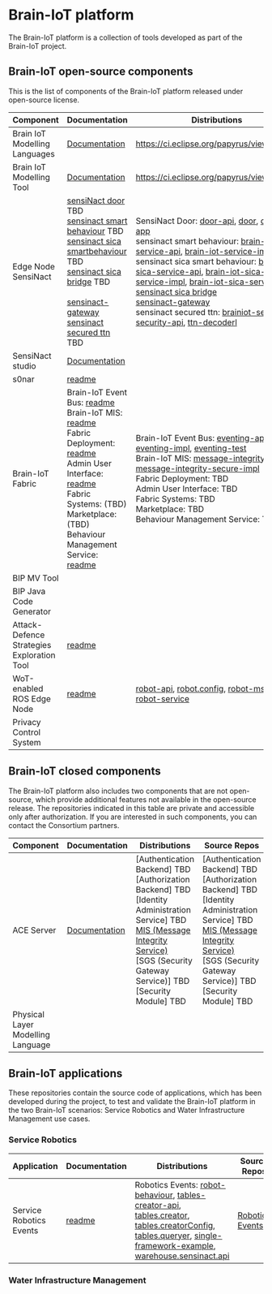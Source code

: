 # Brain-IoT platform
The Brain-IoT platform is a collection of tools developed as part of the Brain-IoT project.

## Brain-IoT open-source components
This is the list of components of the Brain-IoT platform released under open-source license.

| Component | Documentation | Distributions | Source Repos |
| ------------- | ------------- | ------------- | ------------- |
| Brain IoT Modelling Languages | [Documentation](https://wiki.eclipse.org/Papyrus) | https://ci.eclipse.org/papyrus/view/IoTML/ | https://git.eclipse.org/c/papyrus/org.eclipse.papyrus-iotml.git/ |
| Brain IoT Modelling Tool | [Documentation](https://wiki.eclipse.org/Papyrus) | https://ci.eclipse.org/papyrus/view/IoTML/ | https://git.eclipse.org/c/papyrus/org.eclipse.papyrus-iotml.git/ |
| Edge Node SensiNact | [sensiNact door](https://github.com/eclipse-researchlabs/brain-iot-sensiNact-Door/blob/main/README.md) TBD <br/> [sensinact smart behaviour](https://git.repository-pert.ismb.it/BRAIN-IoT/sensinact-smart-behaviour/blob/main/README.md) TBD <br/> [sensinact sica smartbehaviour](https://github.com/eclipse-researchlabs/brain-iot-sensiNact-sica-smartbehaviour/blob/main/README.md) TBD <br/> [sensinact sica bridge](https://github.com/eclipse-researchlabs/brain-iot-sensiNact-sica/blob/main/README.md) TBD <br/> <br/> [sensinact-gateway](https://github.com/eclipse-researchlabs/brain-iot-sensiNact/blob/main/README.md) <br/> [sensinact secured ttn](https://github.com/eclipse-researchlabs/brain-iot-sensiNact-secured-ttn/blob/main/README.md) TBD | SensiNact Door: [door-api](https://nexus.repository-pert.ismb.it/repository/maven-releases/org/eclipse/sensinact/brainiot/robotnik/door/door-api/1.0/door-api-1.0.jar), [door](https://nexus.repository-pert.ismb.it/repository/maven-releases/org/eclipse/sensinact/brainiot/robotnik/door/door/1.0/door-1.0.jar), [door-app](https://nexus.repository-pert.ismb.it/repository/maven-releases/org/eclipse/sensinact/brainiot/robotnik/door/door-app/1.0/door-app-1.0-app.jar) <br/> sensinact smart behaviour: [brain-iot-service-api](https://nexus.repository-pert.ismb.it/repository/maven-releases/org/eclipse/sensinact/brainiot/service/brainiot-service-api/1.0/brainiot-service-api-1.0.jar), [brain-iot-service-impl](https://nexus.repository-pert.ismb.it/repository/maven-releases/org/eclipse/sensinact/brainiot/service/brainiot-service-impl/1.0/brainiot-service-impl-1.0.jar) <br/> sensinact sica smart behaviour: [brain-iot-sica-service-api](https://nexus.repository-pert.ismb.it/repository/maven-releases/org/eclipse/sensinact/brainiot/sica/service/brainiot-service-sica-api/1.0/brainiot-service-sica-api-1.0.jar), [brain-iot-sica-service-impl](https://nexus.repository-pert.ismb.it/repository/maven-releases/org/eclipse/sensinact/brainiot/sica/service/brainiot-service-sica-impl/1.0/brainiot-service-sica-impl-1.0.jar), [brain-iot-sica-service-app](https://nexus.repository-pert.ismb.it/repository/maven-releases/org/eclipse/sensinact/brainiot/sica/service/brainiot-service-sica-app/1.0/brainiot-service-sica-app-1.0.jar) <br/> [sensinact sica bridge](https://nexus.repository-pert.ismb.it/repository/maven-releases/org/eclipse/sensinact/brainiot/sica/sica/1.0/sica-1.0.jar) <br/> [sensinact-gateway](https://nexus.repository-pert.ismb.it/repository/maven-releases/org/eclipse/sensinact/brainiot/sensinact-gateway/1.0/sensinact-gateway-1.0.jar) <br/> sensinact secured ttn: [brainiot-service-security-api](https://nexus.repository-pert.ismb.it/repository/maven-releases/org/eclipse/sensinact/brainiot/security/service/brainiot-service-security-api/1.0/brainiot-service-security-api-1.0.jar), [ttn-decoderl](https://nexus.repository-pert.ismb.it/repository/maven-releases/org/eclipse/sensinact/brainiot/security/service/ttn-decoder/1.0/ttn-decoder-1.0.jar) <br/> | [sensiNact door](https://github.com/eclipse-researchlabs/brain-iot-sensiNact-Door) <br/> [sensinact smart behaviour](https://git.repository-pert.ismb.it/BRAIN-IoT/sensinact-smart-behaviour) <br/> [sensinact sica smart-behaviour](https://github.com/eclipse-researchlabs/brain-iot-sensiNact-sica-smartbehaviour) <br/> [sensinact sica bridge](https://github.com/eclipse-researchlabs/brain-iot-sensiNact-sica) <br/> [sensinact-gateway](https://github.com/eclipse-researchlabs/brain-iot-sensiNact) <br/> [sensinact secured ttn](https://github.com/eclipse-researchlabs/brain-iot-sensiNact-secured-ttn) |
| SensiNact studio | [Documentation](https://wiki.eclipse.org/SensiNact) | | |
| s0nar | [readme](https://github.com/eclipse-researchlabs/brain-iot-s0nar/blob/master/README.md) | | [s0nar](https://github.com/eclipse-researchlabs/brain-iot-s0nar) |
| Brain-IoT Fabric | Brain-IoT Event Bus: [readme](https://github.com/eclipse-researchlabs/brain-iot-EventBus/blob/main/README.md) <br/> Brain-IoT MIS: [readme](https://github.com/eclipse-researchlabs/brain-iot-message-integrity-service/blob/main/README.md) <br/> Fabric Deployment: [readme](https://github.com/eclipse-researchlabs/brain-iot-fabric-deployment/blob/main/README.md) <br/> Admin User Interface: [readme](https://github.com/eclipse-researchlabs/brain-iot-admin-user-interface/blob/main/README.md) <br/> Fabric Systems: (TBD) <br/> Marketplace: (TBD) <br/> Behaviour Management Service: [readme](https://github.com/eclipse-researchlabs/brain-iot-behaviour-management-service/blob/main/README.md) | Brain-IoT Event Bus: [eventing-api](https://nexus.repository-pert.ismb.it/repository/maven-snapshots/com/paremus/brain/iot/eventing.api/0.0.1-SNAPSHOT/eventing.api-0.0.1-20210204.172413-76.jar), [eventing-impl](https://nexus.repository-pert.ismb.it/repository/maven-snapshots/com/paremus/brain/iot/eventing.impl/0.0.1-SNAPSHOT/eventing.impl-0.0.1-20210204.172434-76.jar), [eventing-test](https://nexus.repository-pert.ismb.it/repository/maven-snapshots/com/paremus/brain/iot/eventing.test/0.0.1-SNAPSHOT/eventing.test-0.0.1-20210204.172459-60.jar) <br/> Brain-IoT MIS: [message-integrity-api](https://nexus.repository-pert.ismb.it/repository/maven-snapshots/com/paremus/brain/iot/message.integrity.api/0.0.1-SNAPSHOT/message.integrity.api-0.0.1-20210204.142459-22.jar), [message-integrity-secure-impl](https://nexus.repository-pert.ismb.it/repository/maven-snapshots/com/paremus/brain/iot/message.integrity.insecure.impl/0.0.1-SNAPSHOT/message.integrity.insecure.impl-0.0.1-20210204.142506-21.jar) <br/> Fabric Deployment: TBD <br/> Admin User Interface: TBD <br/> Fabric Systems: TBD <br/> Marketplace: TBD <br/> Behaviour Management Service: TBD | [Brain-IoT Event Bus](https://github.com/eclipse-researchlabs/brain-iot-EventBus) <br/> [Brain-IoT MIS](https://github.com/eclipse-researchlabs/brain-iot-message-integrity-service) <br/> [Fabric Deployment](https://github.com/eclipse-researchlabs/brain-iot-fabric-deployment) <br/> [Admin User Interface](https://github.com/eclipse-researchlabs/brain-iot-admin-user-interface) <br/> [Fabric Systems](https://github.com/eclipse-researchlabs/brain-iot-fabric-systems) <br/> [Marketplace](https://github.com/eclipse-researchlabs/brain-iot-marketplace) <br/> [Behaviour Management Service](https://github.com/eclipse-researchlabs/brain-iot-behaviour-management-service)
| BIP MV Tool | | | |
| BIP Java Code Generator | | | |
| Attack-Defence Strategies Exploration Tool | [readme](https://github.com/eclipse-researchlabs/brain-iot-Attack-Defence-Exploration/blob/main/README.md) | | [Attack Defence](https://github.com/eclipse-researchlabs/brain-iot-Attack-Defence-Exploration)|
| WoT-enabled ROS Edge Node | [readme](https://github.com/eclipse-researchlabs/brain-iot-ros-edge-node/blob/main/README.md)  | [robot-api](https://nexus.repository-pert.ismb.it/repository/maven-snapshots/eu/brain/iot/service/robotic/eu.brain.iot.robot.api/1.0.0-SNAPSHOT/eu.brain.iot.robot.api-1.0.0-20210107.104011-55.jar), [robot.config](https://nexus.repository-pert.ismb.it/repository/maven-snapshots/eu/brain/iot/service/robotic/eu.brain.iot.robot.config/1.0.0-SNAPSHOT/eu.brain.iot.robot.config-1.0.0-20210107.104016-43.jar), [robot-msgs](https://nexus.repository-pert.ismb.it/repository/maven-snapshots/eu/brain/iot/service/robotic/eu.brain.iot.robot.msgs/1.0.0-SNAPSHOT/eu.brain.iot.robot.msgs-1.0.0-20210107.104022-69.jar), [robot-service](https://nexus.repository-pert.ismb.it/repository/maven-snapshots/eu/brain/iot/service/robotic/eu.brain.iot.robot.service/1.0.0-SNAPSHOT/eu.brain.iot.robot.service-1.0.0-20210107.104029-148.jar) | [ROS Edge Node](https://github.com/eclipse-researchlabs/brain-iot-ros-edge-node)  |
| Privacy Control System | | | |


## Brain-IoT closed components

The Brain-IoT platform also includes two components that are not open-source, which provide additional features not available in the open-source release. The repositories indicated in this table are private and accessible only after authorization. If you are interested in such components, you can contact the Consortium partners.

| Component | Documentation | Distributions | Source Repos |
| ------------- | ------------- | ------------- | ------------- |
| ACE Server | [Documentation](http://www.brain-iot.eu/?smd_process_download=1&download_id=1489) | [Authentication Backend] TBD <br/> [Authorization Backend] TBD <br/> [Identity Administration Service] TBD <br/> [MIS (Message Integrity Service)](https://nexus.repository-pert.ismb.it/repository/maven-snapshots/com/airbus/cybersecurity/brain/iot/message.integrity.secure.impl/0.0.1-SNAPSHOT/message.integrity.secure.impl-0.0.1-20210204.142519-18.jar) <br/> [SGS (Security Gateway Service)] TBD <br/> [Security Module] TBD | [Authentication Backend] TBD <br/> [Authorization Backend] TBD <br/> [Identity Administration Service] TBD <br/> [MIS (Message Integrity Service)](https://git.repository-pert.ismb.it/BRAIN-IoT/secure-message-integrity-service) <br/> [SGS (Security Gateway Service)] TBD <br/> [Security Module] TBD |
| Physical Layer Modelling Language | | | |

## Brain-IoT applications

These repositories contain the source code of applications, which has been developed during the project, to test and validate the Brain-IoT platform in the two Brain-IoT scenarios: Service Robotics and Water Infrastructure Management use cases.

### Service Robotics

| Application | Documentation | Distributions | Source Repos |
| ------------- | ------------- | ------------- | ------------- |
| Service Robotics Events | [readme](https://github.com/eclipse-researchlabs/brain-iot-robotics-events/blob/main/README.md) | Robotics Events: [robot-behaviour](https://nexus.repository-pert.ismb.it/repository/maven-snapshots/eu/brain/iot/service/robotic/eu.brain.iot.robot.behaviour/0.0.4-SNAPSHOT/eu.brain.iot.robot.behaviour-0.0.4-20210210.085018-19.jar), [tables-creator-api](https://nexus.repository-pert.ismb.it/repository/maven-snapshots/eu/brain/iot/service/robotic/eu.brain.iot.robot.tables.creator.api/0.0.4-SNAPSHOT/eu.brain.iot.robot.tables.creator.api-0.0.4-20210210.085028-5.jar), [tables.creator](https://nexus.repository-pert.ismb.it/repository/maven-snapshots/eu/brain/iot/service/robotic/eu.brain.iot.robot.tables.creator/0.0.4-SNAPSHOT/eu.brain.iot.robot.tables.creator-0.0.4-20210210.085031-19.jar), [tables.creatorConfig](https://nexus.repository-pert.ismb.it/repository/maven-snapshots/eu/brain/iot/service/robotic/eu.brain.iot.robot.tables.creatorConfig/0.0.2-SNAPSHOT/eu.brain.iot.robot.tables.creatorConfig-0.0.2-20210210.112601-22.jar), [tables.queryer](https://nexus.repository-pert.ismb.it/repository/maven-snapshots/eu/brain/iot/service/robotic/eu.brain.iot.robot.tables.queryer/0.0.4-SNAPSHOT/eu.brain.iot.robot.tables.queryer-0.0.4-20210210.085036-19.jar), [single-framework-example](https://nexus.repository-pert.ismb.it/repository/maven-snapshots/eu/brain/iot/service/robotic/single-framework-example/0.0.1-SNAPSHOT/single-framework-example-0.0.1-20201222.152310-15.jar), [warehouse.sensinact.api](https://nexus.repository-pert.ismb.it/repository/maven-snapshots/eu/brain/iot/service/robotic/eu.brain.iot.warehouse.sensinact.api/0.0.2-SNAPSHOT/eu.brain.iot.warehouse.sensinact.api-0.0.2-20210210.112525-2.jar) | [Robotics Events](https://github.com/eclipse-researchlabs/brain-iot-robotics-events) |


### Water Infrastructure Management
